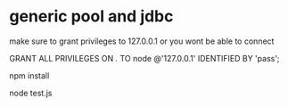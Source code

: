 generic pool and jdbc
===

make sure to grant privileges to 127.0.0.1 or you wont be able to connect

GRANT ALL PRIVILEGES ON *.* TO node @'127.0.0.1' IDENTIFIED BY 'pass';

npm install

node test.js
